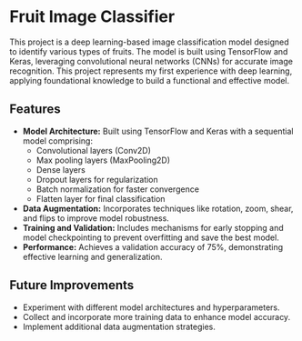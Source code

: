 # Fruit Image Classifier

This project is a deep learning-based image classification model designed to identify various types of fruits. The model is built using TensorFlow and Keras, leveraging convolutional neural networks (CNNs) for accurate image recognition. This project represents my first experience with deep learning, applying foundational knowledge to build a functional and effective model.

## Features

* **Model Architecture:** Built using TensorFlow and Keras with a sequential model comprising:
    * Convolutional layers (Conv2D)
    * Max pooling layers (MaxPooling2D)
    * Dense layers
    * Dropout layers for regularization
    * Batch normalization for faster convergence
    * Flatten layer for final classification
* **Data Augmentation:** Incorporates techniques like rotation, zoom, shear, and flips to improve model robustness.
* **Training and Validation:** Includes mechanisms for early stopping and model checkpointing to prevent overfitting and save the best model.
* **Performance:** Achieves a validation accuracy of 75%, demonstrating effective learning and generalization.

## Future Improvements

* Experiment with different model architectures and hyperparameters.
* Collect and incorporate more training data to enhance model accuracy.
* Implement additional data augmentation strategies.